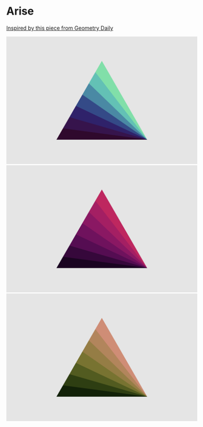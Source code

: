 # Arise

[Inspired by this piece from Geometry Daily](https://geometrydaily.tumblr.com/post/53757017292/468-arise-a-new-minimal-geometric-composition)

![alt](arise1.png)
![alt](arise2.png)
![alt](arise3.png)